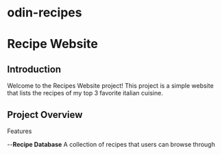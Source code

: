 # odin-recipes
# Recipe Website
## Introduction
Welcome to the Recipes Website project! This project is a simple website that lists the recipes of my top 3 favorite italian cuisine.

## Project Overview

Features

--**Recipe Database** A collection of recipes that users can browse through